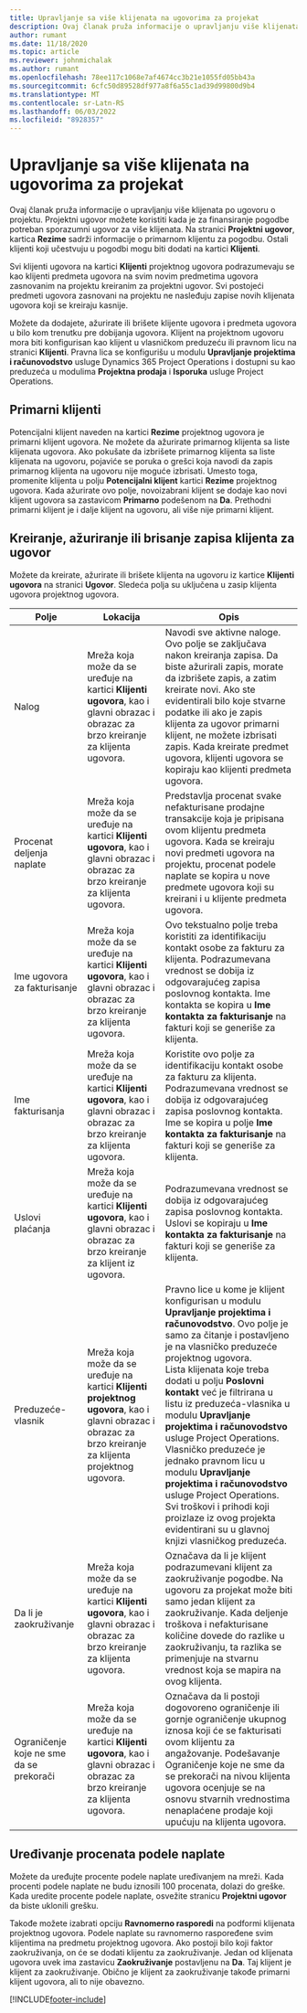 ```yaml
---
title: Upravljanje sa više klijenata na ugovorima za projekat
description: Ovaj članak pruža informacije o upravljanju više klijenata po ugovoru o projektu.
author: rumant
ms.date: 11/18/2020
ms.topic: article
ms.reviewer: johnmichalak
ms.author: rumant
ms.openlocfilehash: 78ee117c1068e7af4674cc3b21e1055fd05bb43a
ms.sourcegitcommit: 6cfc50d89528df977a8f6a55c1ad39d99800d9b4
ms.translationtype: MT
ms.contentlocale: sr-Latn-RS
ms.lasthandoff: 06/03/2022
ms.locfileid: "8928357"
---
```

# <a name="manage-multiple-customers-on-project-contracts"></a>Upravljanje sa više klijenata na ugovorima za projekat

Ovaj članak pruža informacije o upravljanju više klijenata po ugovoru o projektu. Projektni ugovor možete koristiti kada je za finansiranje pogodbe potreban sporazumni ugovor za više klijenata. Na stranici **Projektni ugovor**, kartica **Rezime** sadrži informacije o primarnom klijentu za pogodbu. Ostali klijenti koji učestvuju u pogodbi mogu biti dodati na kartici **Klijenti**.

Svi klijenti ugovora na kartici **Klijenti** projektnog ugovora podrazumevaju se kao klijenti predmeta ugovora na svim novim predmetima ugovora zasnovanim na projektu kreiranim za projektni ugovor. Svi postojeći predmeti ugovora zasnovani na projektu ne nasleđuju zapise novih klijenata ugovora koji se kreiraju kasnije.

Možete da dodajete, ažurirate ili brišete klijente ugovora i predmeta ugovora u bilo kom trenutku pre dobijanja ugovora. Klijent na projektnom ugovoru mora biti konfigurisan kao klijent u vlasničkom preduzeću ili pravnom licu na stranici **Klijenti**. Pravna lica se konfigurišu u modulu **Upravljanje projektima i računovodstvo** usluge Dynamics 365 Project Operations i dostupni su kao preduzeća u modulima **Projektna prodaja** i **Isporuka** usluge Project Operations.

## <a name="primary-customers"></a>Primarni klijenti

Potencijalni klijent naveden na kartici **Rezime** projektnog ugovora je primarni klijent ugovora. Ne možete da ažurirate primarnog klijenta sa liste klijenata ugovora. Ako pokušate da izbrišete primarnog klijenta sa liste klijenata na ugovoru, pojaviće se poruka o grešci koja navodi da zapis primarnog klijenta na ugovoru nije moguće izbrisati. Umesto toga, promenite klijenta u polju **Potencijalni klijent** kartici **Rezime** projektnog ugovora. Kada ažurirate ovo polje, novoizabrani klijent se dodaje kao novi klijent ugovora sa zastavicom **Primarno** podešenom na **Da**. Prethodni primarni klijent je i dalje klijent na ugovoru, ali više nije primarni klijent.

## <a name="create-update-or-delete-a-contract-customer-record"></a>Kreiranje, ažuriranje ili brisanje zapisa klijenta za ugovor

Možete da kreirate, ažurirate ili brišete klijenta na ugovoru iz kartice **Klijenti ugovora** na stranici **Ugovor**. Sledeća polja su uključena u zasip klijenta ugovora projektnog ugovora.

| **Polje** | **Lokacija** | **Opis** | 
| --- | --- | --- | 
| Nalog | Mreža koja može da se uređuje na kartici **Klijenti ugovora**, kao i glavni obrazac i obrazac za brzo kreiranje za klijenta ugovora. | Navodi sve aktivne naloge. Ovo polje se zaključava nakon kreiranja zapisa. Da biste ažurirali zapis, morate da izbrišete zapis, a zatim kreirate novi. Ako ste evidentirali bilo koje stvarne podatke ili ako je zapis klijenta za ugovor primarni klijent, ne možete izbrisati zapis. Kada kreirate predmet ugovora, klijenti ugovora se kopiraju kao klijenti predmeta ugovora. |
| Procenat deljenja naplate | Mreža koja može da se uređuje na kartici **Klijenti ugovora**, kao i glavni obrazac i obrazac za brzo kreiranje za klijenta ugovora. | Predstavlja procenat svake nefakturisane prodajne transakcije koja je pripisana ovom klijentu predmeta ugovora. Kada se kreiraju novi predmeti ugovora na projektu, procenat podele naplate se kopira u nove predmete ugovora koji su kreirani i u klijente predmeta ugovora. |
| Ime ugovora za fakturisanje | Mreža koja može da se uređuje na kartici **Klijenti ugovora**, kao i glavni obrazac i obrazac za brzo kreiranje za klijenta ugovora. | Ovo tekstualno polje treba koristiti za identifikaciju kontakt osobe za fakturu za klijenta. Podrazumevana vrednost se dobija iz odgovarajućeg zapisa poslovnog kontakta. Ime kontakta se kopira u **Ime kontakta za fakturisanje** na fakturi koji se generiše za klijenta. |
| Ime fakturisanja | Mreža koja može da se uređuje na kartici **Klijenti ugovora**, kao i glavni obrazac i obrazac za brzo kreiranje za klijenta ugovora. | Koristite ovo polje za identifikaciju kontakt osobe za fakturu za klijenta. Podrazumevana vrednost se dobija iz odgovarajućeg zapisa poslovnog kontakta. Ime se kopira u polje **Ime kontakta za fakturisanje** na fakturi koji se generiše za klijenta. |
| Uslovi plaćanja | Mreža koja može da se uređuje na kartici **Klijenti ugovora**, kao i glavni obrazac i obrazac za brzo kreiranje za klijent iz ugovora. | Podrazumevana vrednost se dobija iz odgovarajućeg zapisa poslovnog kontakta. Uslovi se kopiraju u **Ime kontakta za fakturisanje** na fakturi koji se generiše za klijenta. |
| Preduzeće-vlasnik | Mreža koja može da se uređuje na kartici **Klijenti projektnog ugovora**, kao i glavni obrazac i obrazac za brzo kreiranje za klijenta projektnog ugovora. | Pravno lice u kome je klijent konfigurisan u modulu **Upravljanje projektima i računovodstvo**. Ovo polje je samo za čitanje i postavljeno je na vlasničko preduzeće projektnog ugovora.</br>Lista klijenata koje treba dodati u polju **Poslovni kontakt** već je filtrirana u listu iz preduzeća-vlasnika u modulu **Upravljanje projektima i računovodstvo** usluge Project Operations. Vlasničko preduzeće je jednako pravnom licu u modulu **Upravljanje projektima i računovodstvo** usluge Project Operations. Svi troškovi i prihodi koji proizlaze iz ovog projekta evidentirani su u glavnoj knjizi vlasničkog preduzeća. |
| Da li je zaokruživanje | Mreža koja može da se uređuje na kartici **Klijenti ugovora**, kao i glavni obrazac i obrazac za brzo kreiranje za klijenta ugovora. | Označava da li je klijent podrazumevani klijent za zaokruživanje pogodbe. Na ugovoru za projekat može biti samo jedan klijent za zaokruživanje. Kada deljenje troškova i nefakturisane količine dovede do razlike u zaokruživanju, ta razlika se primenjuje na stvarnu vrednost koja se mapira na ovog klijenta. |
| Ograničenje koje ne sme da se prekorači | Mreža koja može da se uređuje na kartici **Klijenti ugovora**, kao i glavni obrazac i obrazac za brzo kreiranje za klijenta ugovora. | Označava da li postoji dogovoreno ograničenje ili gornje ograničenje ukupnog iznosa koji će se fakturisati ovom klijentu za angažovanje. Podešavanje Ograničenje koje ne sme da se prekorači na nivou klijenta ugovora ocenjuje se na osnovu stvarnih vrednostima nenaplaćene prodaje koji upućuju na klijenta ugovora. |

## <a name="edit-billing-split-percentages"></a>Uređivanje procenata podele naplate

Možete da uređujte procente podele naplate uređivanjem na mreži. Kada procenti podele naplate ne budu iznosili 100 procenata, dolazi do greške. Kada uredite procente podele naplate, osvežite stranicu **Projektni ugovor** da biste uklonili grešku.

Takođe možete izabrati opciju **Ravnomerno rasporedi** na podformi klijenata projektnog ugovora. Podele naplate su ravnomerno raspoređene svim klijentima na predmetu projektnog ugovora. Ako postoji bilo koji faktor zaokruživanja, on će se dodati klijentu za zaokruživanje. Jedan od klijenata ugovora uvek ima zastavicu **Zaokruživanje** postavljenu na **Da**. Taj klijent je klijent za zaokruživanje. Obično je klijent za zaokruživanje takođe primarni klijent ugovora, ali to nije obavezno.


[!INCLUDE[footer-include](../includes/footer-banner.md)]